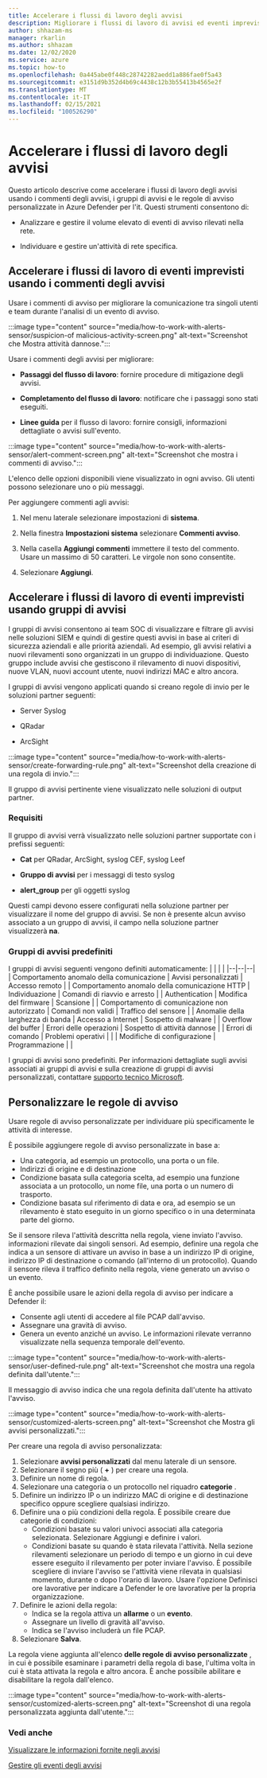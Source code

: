 ```yaml
---
title: Accelerare i flussi di lavoro degli avvisi
description: Migliorare i flussi di lavoro di avvisi ed eventi imprevisti.
author: shhazam-ms
manager: rkarlin
ms.author: shhazam
ms.date: 12/02/2020
ms.service: azure
ms.topic: how-to
ms.openlocfilehash: 0a445abe0f448c28742282aedd1a886fae0f5a43
ms.sourcegitcommit: e3151d9b352d4b69c4438c12b3b55413b4565e2f
ms.translationtype: MT
ms.contentlocale: it-IT
ms.lasthandoff: 02/15/2021
ms.locfileid: "100526290"
---
```

# <a name="accelerate-alert-workflows"></a>Accelerare i flussi di lavoro degli avvisi

Questo articolo descrive come accelerare i flussi di lavoro degli avvisi usando i commenti degli avvisi, i gruppi di avvisi e le regole di avviso personalizzate in Azure Defender per l'it.  Questi strumenti consentono di:

- Analizzare e gestire il volume elevato di eventi di avviso rilevati nella rete.

- Individuare e gestire un'attività di rete specifica.

## <a name="accelerate-incident-workflows-by-using-alert-comments"></a>Accelerare i flussi di lavoro di eventi imprevisti usando i commenti degli avvisi

Usare i commenti di avviso per migliorare la comunicazione tra singoli utenti e team durante l'analisi di un evento di avviso.

:::image type="content" source="media/how-to-work-with-alerts-sensor/suspicion-of malicious-activity-screen.png" alt-text="Screenshot che Mostra attività dannose.":::

Usare i commenti degli avvisi per migliorare:

- **Passaggi del flusso di lavoro**: fornire procedure di mitigazione degli avvisi.

- **Completamento del flusso di lavoro**: notificare che i passaggi sono stati eseguiti.

- **Linee guida** per il flusso di lavoro: fornire consigli, informazioni dettagliate o avvisi sull'evento.

:::image type="content" source="media/how-to-work-with-alerts-sensor/alert-comment-screen.png" alt-text="Screenshot che mostra i commenti di avviso.":::

L'elenco delle opzioni disponibili viene visualizzato in ogni avviso. Gli utenti possono selezionare uno o più messaggi.

Per aggiungere commenti agli avvisi:

1. Nel menu laterale selezionare impostazioni di **sistema**.

2. Nella finestra **Impostazioni sistema** selezionare **Commenti avviso**.

3. Nella casella **Aggiungi commenti** immettere il testo del commento. Usare un massimo di 50 caratteri. Le virgole non sono consentite.

4. Selezionare **Aggiungi**.

## <a name="accelerate-incident-workflows-by-using-alert-groups"></a>Accelerare i flussi di lavoro di eventi imprevisti usando gruppi di avvisi

I gruppi di avvisi consentono ai team SOC di visualizzare e filtrare gli avvisi nelle soluzioni SIEM e quindi di gestire questi avvisi in base ai criteri di sicurezza aziendali e alle priorità aziendali. Ad esempio, gli avvisi relativi a nuovi rilevamenti sono organizzati in un gruppo di individuazione. Questo gruppo include avvisi che gestiscono il rilevamento di nuovi dispositivi, nuove VLAN, nuovi account utente, nuovi indirizzi MAC e altro ancora.

I gruppi di avvisi vengono applicati quando si creano regole di invio per le soluzioni partner seguenti:

  - Server Syslog

  - QRadar

  - ArcSight

:::image type="content" source="media/how-to-work-with-alerts-sensor/create-forwarding-rule.png" alt-text="Screenshot della creazione di una regola di invio.":::

Il gruppo di avvisi pertinente viene visualizzato nelle soluzioni di output partner. 

### <a name="requirements"></a>Requisiti

Il gruppo di avvisi verrà visualizzato nelle soluzioni partner supportate con i prefissi seguenti:

- **Cat** per QRadar, ArcSight, syslog CEF, syslog Leef

- **Gruppo di avvisi** per i messaggi di testo syslog

- **alert_group** per gli oggetti syslog

Questi campi devono essere configurati nella soluzione partner per visualizzare il nome del gruppo di avvisi. Se non è presente alcun avviso associato a un gruppo di avvisi, il campo nella soluzione partner visualizzerà **na**.

### <a name="default-alert-groups"></a>Gruppi di avvisi predefiniti

I gruppi di avvisi seguenti vengono definiti automaticamente:
|  |  |  |
|--|--|--|
| Comportamento anomalo della comunicazione | Avvisi personalizzati | Accesso remoto |
| Comportamento anomalo della comunicazione HTTP | Individuazione | Comandi di riavvio e arresto |
| Authentication | Modifica del firmware | Scansione |
| Comportamento di comunicazione non autorizzato | Comandi non validi | Traffico del sensore |
| Anomalie della larghezza di banda | Accesso a Internet | Sospetto di malware |
| Overflow del buffer | Errori delle operazioni | Sospetto di attività dannose |
| Errori di comando | Problemi operativi |  |
| Modifiche di configurazione | Programmazione |  |

I gruppi di avvisi sono predefiniti. Per informazioni dettagliate sugli avvisi associati ai gruppi di avvisi e sulla creazione di gruppi di avvisi personalizzati, contattare [supporto tecnico Microsoft](https://support.microsoft.com/supportforbusiness/productselection?sapId=82c8f35-1b8e-f274-ec11-c6efdd6dd099).

## <a name="customize-alert-rules"></a>Personalizzare le regole di avviso

Usare regole di avviso personalizzate per individuare più specificamente le attività di interesse. 

È possibile aggiungere regole di avviso personalizzate in base a:

- Una categoria, ad esempio un protocollo, una porta o un file.
- Indirizzi di origine e di destinazione
- Condizione basata sulla categoria scelta, ad esempio una funzione associata a un protocollo, un nome file, una porta o un numero di trasporto.
- Condizione basata sul riferimento di data e ora, ad esempio se un rilevamento è stato eseguito in un giorno specifico o in una determinata parte del giorno.

Se il sensore rileva l'attività descritta nella regola, viene inviato l'avviso.
informazioni rilevate dai singoli sensori. Ad esempio, definire una regola che indica a un sensore di attivare un avviso in base a un indirizzo IP di origine, indirizzo IP di destinazione o comando (all'interno di un protocollo). Quando il sensore rileva il traffico definito nella regola, viene generato un avviso o un evento.

È anche possibile usare le azioni della regola di avviso per indicare a Defender il:

- Consente agli utenti di accedere al file PCAP dall'avviso.
- Assegnare una gravità di avviso.
- Genera un evento anziché un avviso. Le informazioni rilevate verranno visualizzate nella sequenza temporale dell'evento.

:::image type="content" source="media/how-to-work-with-alerts-sensor/user-defined-rule.png" alt-text="Screenshot che mostra una regola definita dall'utente.":::

Il messaggio di avviso indica che una regola definita dall'utente ha attivato l'avviso.

:::image type="content" source="media/how-to-work-with-alerts-sensor/customized-alerts-screen.png" alt-text="Screenshot che Mostra gli avvisi personalizzati.":::

Per creare una regola di avviso personalizzata:

1. Selezionare **avvisi personalizzati** dal menu laterale di un sensore.
1. Selezionare il segno più ( **+** ) per creare una regola.
1. Definire un nome di regola.
1. Selezionare una categoria o un protocollo nel riquadro **categorie** .
1. Definire un indirizzo IP o un indirizzo MAC di origine e di destinazione specifico oppure scegliere qualsiasi indirizzo.
1. Definire una o più condizioni della regola. È possibile creare due categorie di condizioni:
    - Condizioni basate su valori univoci associati alla categoria selezionata. Selezionare Aggiungi e definire i valori.
    - Condizioni basate su quando è stata rilevata l'attività. Nella sezione rilevamenti selezionare un periodo di tempo e un giorno in cui deve essere eseguito il rilevamento per poter inviare l'avviso. È possibile scegliere di inviare l'avviso se l'attività viene rilevata in qualsiasi momento, durante o dopo l'orario di lavoro. Usare l'opzione Definisci ore lavorative per indicare a Defender le ore lavorative per la propria organizzazione.
1. Definire le azioni della regola: 
    - Indica se la regola attiva un **allarme** o un **evento**.
    - Assegnare un livello di gravità all'avviso.
    - Indica se l'avviso includerà un file PCAP.
1. Selezionare **Salva**.

La regola viene aggiunta all'elenco **delle regole di avviso personalizzate** , in cui è possibile esaminare i parametri della regola di base, l'ultima volta in cui è stata attivata la regola e altro ancora. È anche possibile abilitare e disabilitare la regola dall'elenco.

:::image type="content" source="media/how-to-work-with-alerts-sensor/customized-alerts-screen.png" alt-text="Screenshot di una regola personalizzata aggiunta dall'utente.":::

### <a name="see-also"></a>Vedi anche

[Visualizzare le informazioni fornite negli avvisi](how-to-view-information-provided-in-alerts.md)

[Gestire gli eventi degli avvisi](how-to-manage-the-alert-event.md)
